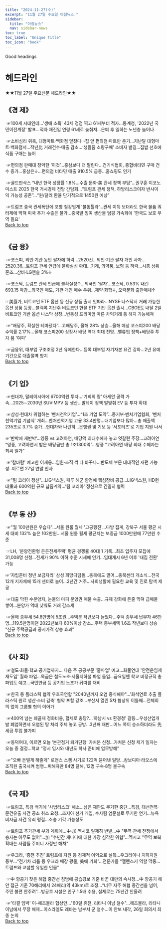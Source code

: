 ```yaml
---
title: "2024-11-27(수)"
excerpt: "11월 27일 수요일 아침뉴스."
sidebar:
  title: "아침뉴스"
  nav: sidebar-news
toc: true
toc_label: "Unique Title"
toc_icon: "book"
---
```


Good headings

# 헤드라인
★★11월 27일 주요신문 헤드라인★★
​
## 《경  제》
​
☞100세 시대인데…'생애 소득' 43세 정점 찍고 61세부터 적자...통계청, '2022년 국민이전계정' 발표...적자 재진입 연령 61세로 늦춰져…은퇴 후 일하는 노년층 늘어나 <br><br>
​
☞소비심리 위축, 대형마트·백화점 덮쳤다···집 앞 편의점·마트만 온기...지난달 대형마트·백화점서...작년比 거래건수·매출 감소...‘생필품 소량구매’ 소비자 발길...집밥 선호에 식품 구매는 늘어 <br><br>
​
☞편의점 판매대 장악한 ‘이것’…홍삼보다 더 팔린다...건기식협회, 종합비타민 구매 건수 증가…홍삼은↓...편의점 비타민 매출 910.5% 급증…홈쇼핑도 인기 <br><br>
​
☞골드만삭스 “내년 한국 성장률 1.8%…수출 둔화·美 관세 정책 부담”...권구훈 이코노미스트 2025 한국 거시경제 전망 간담회...“트럼프 관세 정책, 하방리스크이자 반사이익 가능성 공존”...“원/달러 환율 단기적으로 1450원 예상” <br><br>
​
☞트럼프 중국 관세폭탄에 포항 철강업계 '불똥튈라'...관세 이득 보더라도 한국 물품 쿼터제에 막혀 미국 추가 수출은 불가...중국발 잉여 생산물 덤핑 가속화에 '한국도 보호 무역 필요'
<br>
<a href="#" class="btn btn--success">Back to top</a>
<br>
​
## 《금  융》
​
☞코스피, 외인·기관 동반 팔자에 하락…2520선...외인·기관 팔자 개인 사자…2520.36...트럼프 관세 언급에 불확실성 확대...기계, 의약품, 보험 등 하락...시총 상위 혼조…삼바·LG엔솔 3%↓ <br><br>
​
☞코스닥, 트럼프 관세 언급에 불확실성↑…외국인 ‘팔자’...코스닥, 0.53% 내린 693.15 마감...외국인 매도, 기관·개인 매수 우위...제약·화학↓, 오락문화·출판매체↑ <br><br>
​
☞美월가, 비트코인 ETF 옵션 등 신규 상품 출시 잇따라...NYSE·나스닥서 거래 가능한 옵션 상품 등장...블랙록 지난주 비트코인 현물 ETF 기반 옵션 출시...CBOE도 내달 2일 비트코인 기반 옵션 나스닥 상장...변동성 프리미엄 따른 차익거래 등 헤지 가능해져 <br><br>
​
☞“배당주, 확실한 테마됐다”…고배당주, 올해 28% 상승...올해 예상 코스피200 배당수익률 2.17%...올해 코스피200 상장사 배당 역대 최대 전망...밸류업 정책+배당주 투자 붐 '여파' <br><br>
​
☞금융위, 대부업 구조조정 2년 유예한다...등록 대부업 자기자본 요건 강화...2년 유예기간으로 대출절벽 방지
<br>
<a href="#" class="btn btn--success">Back to top</a>
<br>
​
## 《기  업》
​
☞현대차, 말레이시아에 6700억원 투자…‘기회의 땅’ 아세안 공략 가속...2025∼2030년 SUV·MPV 등 생산...말레이 정책 발맞춰 EV 등 투자 확대 <br><br>
​
☞삼성·현대차 위협하는 ‘벤처천억기업’…“1조 기업 도약”...중기부·벤처기업협회, ‘벤처천억기업 기념식’ 개최...벤처천억기업 고용 33.4만명…대기업보다 많아...총 매출액 235조로 3.7% 증가…현대차와 나란히...은행권 및 기보 등 ‘서포터즈’로 기업 지원 나서 <br><br>
​
☞‘반박에 재반박’…영풍 vs 고려아연, 배당액 최대수혜자 놓고 엇갈린 주장...고려아연 “영풍, 고려아연서 받은 배당금만 총 1조1300억”...영풍 “고려아연 배당 최대 수혜자는 최씨 일가” <br><br>
​
☞'칼바람' 예고한 이재용...임원·조직 싹 다 바꾸나...반도체 부문 대대적인 재편 가능성..이르면 27일 연말 인사 <br><br>
​
☞"팀 코리아 정신"…LIG넥스원, 페루 해군 함정에 핵심장비 공급...LIG넥스원, HD현대重과 600억원 규모 납품계약...'팀 코리아' 정신으로 긴밀히 협력
<br>
<a href="#" class="btn btn--success">Back to top</a>
<br>
​
## 《부 동 산》
​
☞"월 100만원은 우습다"…서울 원룸 월세 '고공행진'...다방 집계, 강북구 서울 평균 시세 대비 132% 높은 102만원...서울 원룸 월세 평균치는 보증금 1000만원에 77만원 수준 <br><br>
​
☞LH, '분양전환형 든든전세주택' 평균 경쟁률 40대 1 기록...최초 입주자 모집에 31,008명 신청...전세가 90% 이하 수준 시세에 인기...임대개시 6년 이후 '내집 전환' 가능 <br><br>
​
☞'자립준비 청년 보금자리' 삼성 희망디딤돌…충북에도 열어...충북센터 개소식…전국 12개 지자체에 15개 센터로 늘어...2년간 거주…사회생활에 필요한 교육 및 진로 탐색 제공 <br><br>
​
☞대출 막힌 수분양자, 눈물의 마피 분양권 매물 속출...규제 강화에 돈줄 막혀 급매물 쌓여...분양가 억대 낮춰도 거래 감소세 <br><br>
​
☞올해 종부세 54.8만명에 5조원...주택분 작년보다 늘었다...주택 종부세 납부자 46만명...119.5만명이던 2022년보다 60%이상 감소...주택 종부세액 1.6조 작년보다 상승 “신규 주택공급과 공시가격 상승 효과”
<br>
<a href="#" class="btn btn--success">Back to top</a>
<br>
​
## 《사  회》
​
☞철도·화물·학교·공기업까지… 다음 주 공공부문 '줄파업' 예고...화물연대 '안전운임제 재도입' 월화 파업...목금은 철도노조·서울지하철 파업 돌입...금요일엔 학교 비정규직 총파업도 예고...국민연금 등 공기업 노조가 뒤따를 채비 <br><br>
​
☞한국 등 플라스틱 협약 우호국연합 "2040년까지 오염 종식해야"...'화석연료 추출 플라스틱 원료 생산·소비 감축' 협약 포함 강조...부산서 열린 5차 협상위 이틀째…전체회의 없이 그룹별 협의 이어가 <br><br>
​
☞400억 넘는 폐골재 정화비용, 혈세로 충당?…'하남시 vs 환경청' 갈등...우성산업개발 폐업하면서 오염된 땅 처리 주체 놓고 공방...3년째 재판…어느 쪽이 승소하더라도 先세금 투입 불가피 <br><br>
​
☞동덕여대, 이르면 오늘 ‘본관점거 퇴거단행’ 가처분 신청...가처분 신청 제기 일자는 오늘 중 결정...학교 “정시 입시와 내년도 학사 준비에 업무방해” <br><br>
​
☞"오빠 돈벌게 해줄게" 로맨스 스캠 사기로 122억 뜯어낸 일당...캄보디아·라오스에 조직원 출국시켜 범행...피해자만 84명 달해, 12명 구속·8명 불구속
<br>
<a href="#" class="btn btn--success">Back to top</a>
<br>
​
## 《국  제》
​
☞트럼프, 특검 백기에 '사법리스크' 해소…남은 재판도 무기한 중단...특검, 대선전복·문건유출 사건 공소 취소 요청...조지아 선거 개입, 수사팀 염문설로 무기한 연기...뉴욕 비자금 사건 유죄 평결…소송 기각 가능성도 <br><br>
​
☞트럼프 추가관세 부과 계획에…中·加·멕시코 일제히 반발...中 "무역·관세 전쟁에서 승자는 아무도 없어"...加 "수년간 캐나다에 대한 가장 심각한 위협"...멕시코 "무역 보복 확대는 사람들 주머니 사정만 해쳐" <br><br>
​
☞우크라, ‘종전 추진’ 트럼프에 자원 등 경제적 이익으로 설득...우크라이나 지하자원 풍부...“전기차 리튬 등 우크라 매장 광물, 美에 기회”...전문가들 “젤렌스키 역할 막중…트럼프와 교섭할 유일한 인물” <br><br>
​
☞中 항공기 잦은 해협 중간선 침범에 공습경보 기준 바꾼 대만의 속사정...中 항공기 해안 접근 기준 70해리에서 24해리(약 43km)로 조정...“너무 자주 해협 중간선을 넘어, 주민 불편 안주려”...방공호 시설은 인구 1.5배 수용, 실제로는 75년간 안울려 <br><br>
​
☞'타결 임박' 이-헤즈볼라 협상안…"60일 휴전, 리타니 이남 철수"...헤즈볼라, 리타니 이남에서 무장 해제...이스라엘도 레바논 남부서 군 철수...이 안보 내각, 26일 회의서 최종 논의
<br>
<a href="#" class="btn btn--success">Back to top</a>
<br>
